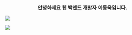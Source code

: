 <h3 align="center">안녕하세요 웹 백엔드 개발자 이동욱입니다.</h3>

<a href="https://ambitious-case-185.notion.site/4a31d20358e14831b4c8c5685ce01a88?pvs=4" target="_blank"><img src="https://img.shields.io/badge/Notion-000000?style=for-the-badge&logo=Notion&logoColor=white"></a>

<a href="https://velog.io/@whddlsk123" target="_blank"><img src="https://img.shields.io/badge/Velog-20C997?style=for-the-badge&logo=Velog&logoColor=white"></a>
